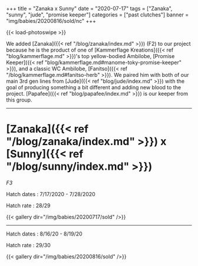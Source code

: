 +++
title = "Zanaka x Sunny"
date = "2020-07-17"
tags = ["Zanaka", "sunny", "jude", "promise keeper"]
categories = ["past clutches"]
banner = "img/babies/20200816/sold/nc"
+++

{{< load-photoswipe >}}

We added [Zanaka]({{< ref "/blog/zanaka/index.md" >}}) (F2) to our project because he is the product of one of [Kammerflage Kreations]({{< ref "blog/kammerflage.md" >}})'s top yellow-bodied Ambilobe, [Promise Keeper]({{< ref "blog/kammerflage.md#manome-toky-promise-keeper" >}}), and a classic WC Ambilobe, [Fanitso]({{< ref "/blog/kammerflage.md#fanitso-herb" >}}). We paired him with both of our main 3rd gen lines from [Jude]({{< ref "blog/jude/index.md" >}}) with the goal of producing something a bit different and adding new blood to the project. [Papafee]({{< ref "blog/papafee/index.md" >}}) is our keeper from this group.

---

# [Zanaka]({{< ref "/blog/zanaka/index.md" >}}) x [Sunny]({{< ref "/blog/sunny/index.md" >}})
*F3*

Hatch dates
: 7/17/2020 - 7/28/2020

Hatch rate
: 28/29

{{< gallery dir="/img/babies/20200717/sold" />}}

---

Hatch dates
: 8/16/20 - 8/19/20

Hatch rate
: 29/30

{{< gallery dir="/img/babies/20200816/sold" />}}